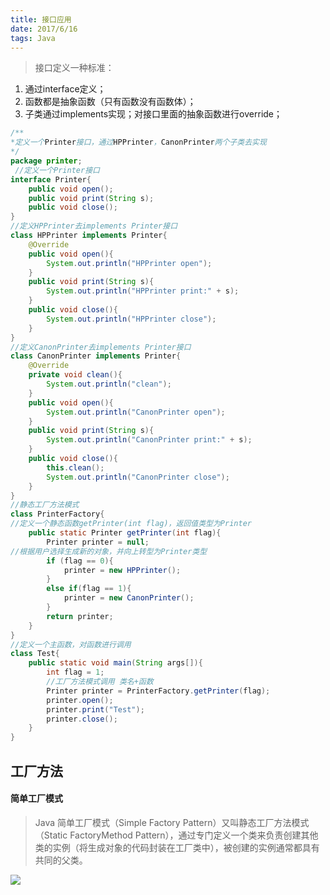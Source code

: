 ```yaml
---
title: 接口应用
date: 2017/6/16 
tags: Java
---
```


> 接口定义一种标准：

1. 通过interface定义；
2. 函数都是抽象函数（只有函数没有函数体）；
3. 子类通过implements实现；对接口里面的抽象函数进行override；
```java
/**
*定义一个Printer接口，通过HPPrinter，CanonPrinter两个子类去实现
*/
package printer;
 //定义一个Printer接口
interface Printer{ 
    public void open();
    public void print(String s);
    public void close();
}
//定义HPPrinter去implements Printer接口
class HPPrinter implements Printer{ 
    @Override
    public void open(){
        System.out.println("HPPrinter open");
    }
    public void print(String s){
        System.out.println("HPPrinter print:" + s);
    }
    public void close(){
        System.out.println("HPPrinter close");
    }
}
//定义CanonPrinter去implements Printer接口
class CanonPrinter implements Printer{
    @Override
    private void clean(){
        System.out.println("clean");
    }
    public void open(){
        System.out.println("CanonPrinter open");
    }
    public void print(String s){
        System.out.println("CanonPrinter print:" + s);
    }
    public void close(){
        this.clean();
        System.out.println("CanonPrinter close");
    }
}
//静态工厂方法模式
class PrinterFactory{
//定义一个静态函数getPrinter(int flag)，返回值类型为Printer
    public static Printer getPrinter(int flag){
        Printer printer = null;
//根据用户选择生成新的对象，并向上转型为Printer类型
        if (flag == 0){
            printer = new HPPrinter();
        }
        else if(flag == 1){
            printer = new CanonPrinter();
        }
        return printer;
    }
}
//定义一个主函数，对函数进行调用
class Test{
    public static void main(String args[]){
        int flag = 1;
        //工厂方法模式调用 类名+函数
        Printer printer = PrinterFactory.getPrinter(flag);
        printer.open();
        printer.print("Test");
        printer.close();
    }
}
```


## 工厂方法 ##
#### 简单工厂模式 ####

> Java 简单工厂模式（Simple Factory Pattern）又叫静态工厂方法模式（Static FactoryMethod Pattern），通过专门定义一个类来负责创建其他类的实例（将生成对象的代码封装在工厂类中），被创建的实例通常都具有共同的父类。


![](https://raw.githubusercontent.com/roojay520/roojaycloud/images/printer.png)

 